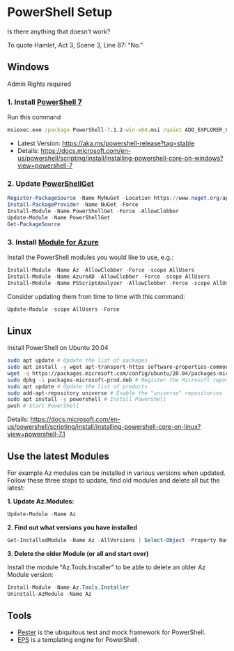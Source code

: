 # PowerShell Setup

Is there anything that doesn’t work?

To quote Hamlet, Act 3, Scene 3, Line 87: “No.”

## Windows

Admin Rights required

### 1. Install [PowerShell 7](https://github.com/PowerShell/powershell/releases)

Run this command

```cmd
msiexec.exe /package PowerShell-7.1.2-win-x64.msi /quiet ADD_EXPLORER_CONTEXT_MENU_OPENPOWERSHELL=1 ENABLE_PSREMOTING=1 REGISTER_MANIFEST=1
```

- Latest Version: <https://aka.ms/powershell-release?tag=stable>
- Details: <https://docs.microsoft.com/en-us/powershell/scripting/install/installing-powershell-core-on-windows?view=powershell-7>

### 2. Update [PowerShellGet](https://github.com/Azure/azure-powershell)

``` ps1
Register-PackageSource -Name MyNuGet -Location https://www.nuget.org/api/v2 -ProviderName NuGet
Install-PackageProvider -Name NuGet -Force
Install-Module -Name PowerShellGet -Force -AllowClobber
Update-Module -Name PowerShellGet
Get-PackageSource
```

### 3. Install [Module for Azure](https://docs.microsoft.com/en-us/powershell/azure)

Install the PowerShell modules you would like to use, e.g.:

``` ps1
Install-Module -Name Az -AllowClobber -Force -scope AllUsers
Install-Module -Name AzureAD -AllowClobber -Force -scope AllUsers
Install-Module -Name PSScriptAnalyzer -AllowClobber -Force -scope AllUsers
```

Consider updating them from time to time with this command:

``` ps1
Update-Module -scope AllUsers -Force
```

## Linux

Install PowerShell on Ubuntu 20.04

``` sh
sudo apt update # Update the list of packages
sudo apt install -y wget apt-transport-https software-properties-common # Install pre-requisite packages.
wget -q https://packages.microsoft.com/config/ubuntu/20.04/packages-microsoft-prod.deb # Download the Microsoft repository GPG keys
sudo dpkg -i packages-microsoft-prod.deb # Register the Microsoft repository GPG keys
sudo apt update # Update the list of products
sudo add-apt-repository universe # Enable the "universe" repositories
sudo apt install -y powershell # Install PowerShell
pwsh # Start PowerShell
```

Details: <https://docs.microsoft.com/en-us/powershell/scripting/install/installing-powershell-core-on-linux?view=powershell-7.1>

## Use the latest Modules

For example Az modules can be installed in various versions when updated.
Follow these three steps to update, find old modules and delete all but the latest:

**1. Update Az.Modules:**

``` ps1
Update-Module -Name Az
```

**2. Find out what versions you have installed**

``` ps1
Get-InstalledModule -Name Az -AllVersions | Select-Object -Property Name, Version
```

**3. Delete the older Module (or all and start over)**

Install the module "Az.Tools.Installer" to be able to delete an older Az Module version:

``` ps1
Install-Module -Name Az.Tools.Installer
Uninstall-AzModule -Name Az
```

## Tools

- [Pester](https://github.com/pester/pester) is the ubiquitous test and mock framework for PowerShell.
- [EPS](https://github.com/straightdave/eps) is a templating engine for PowerShell.
